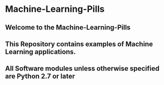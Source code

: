 # Machine-Learning-Pills

## Welcome to the Machine-Learning-Pills
## This Repository contains examples of Machine Learning applications.
## All Software modules unless otherwise specified are Python 2.7 or later 
